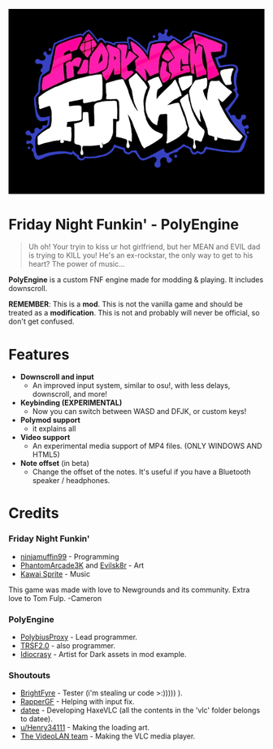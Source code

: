 
![PolyEngine](art/thumbnailNewer.png)

# Friday Night Funkin' - PolyEngine
> Uh oh! Your tryin to kiss ur hot girlfriend, but her MEAN and EVIL dad is trying to KILL you! He's an ex-rockstar, the only way to get to his heart? The power of music... 

**PolyEngine** is a custom FNF engine made for modding & playing. It includes downscroll.

**REMEMBER**: This is a **mod**. This is not the vanilla game and should be treated as a **modification**. This is not and probably will never be official, so don't get confused.

# Features

 - **Downscroll and input**
	 - An improved input system, similar to osu!, with less delays, downscroll, and more!
 - **Keybinding (EXPERIMENTAL)**
	 - Now you can switch between WASD and DFJK, or custom keys!
 - **Polymod support**
     - it explains all
 - **Video support**
	 - An experimental media support of MP4 files. (ONLY WINDOWS AND HTML5)
 - **Note offset** (in beta)
	 - Change the offset of the notes. It's useful if you have a Bluetooth speaker / headphones.

# Credits
### Friday Night Funkin'
 - [ninjamuffin99](https://twitter.com/ninja_muffin99) - Programming
 - [PhantomArcade3K](https://twitter.com/phantomarcade3k) and [Evilsk8r](https://twitter.com/evilsk8r) - Art
 - [Kawai Sprite](https://twitter.com/kawaisprite) - Music

This game was made with love to Newgrounds and its community. Extra love to Tom Fulp.
-Cameron

### PolyEngine
- [PolybiusProxy](https://twitter.com/polybiusproxy) - Lead programmer.
- [TRSF2.0](https://github.com/TRSF-sonicman) - also programmer.
- [Idiocrasy]() - Artist for Dark assets in mod example. <!--- lol -->

### Shoutouts
- [BrightFyre](https://github.com/brightfyregit) - Tester (i'm stealing ur code >:))))) ).
- [RapperGF](https://github.com/RapperGF) - Helping with input fix.
- [datee]() - Developing HaxeVLC (all the contents in the 'vlc' folder belongs to datee).
- [u/Henry34111](https://www.reddit.com/user/Henry34111/) - Making the loading art.
- [The VideoLAN team]() - Making the VLC media player.
